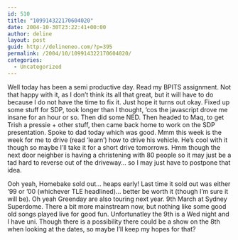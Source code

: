 ```yaml
---
id: 510
title: "109914322170604020"
date: 2004-10-30T23:22:41+00:00
author: deline
layout: post
guid: http://delineneo.com/?p=395
permalink: /2004/10/109914322170604020/
categories:
  - Uncategorized
---
```

Well today has been a semi productive day. Read my BPITS assignment. Not that happy with it, as I don&#8217;t think its all that great, but it will have to do because I do not have the time to fix it. Just hope it turns out okay. Fixed up some stuff for SDP, took longer than I thought, &#8216;cos the javascript drove me insane for an hour or so. Then did some NED. Then headed to Maq, to get Trish a pressie + other stuff, then came back home to work on the SDP presentation. Spoke to dad today which was good. Mmm this week is the week for me to drive (read &#8216;learn&#8217;) how to drive his vehicle. He&#8217;s cool with it though so maybe I&#8217;ll take it for a short drive tomorrows. Hmm though the next door neighber is having a christening with 80 people so it may just be a tad hard to reverse out of the driveway&#8230; so I may just have to postpone that idea.

Ooh yeah, Homebake sold out&#8230; heaps early! Last time it sold out was either &#8217;99 or &#8217;00 (whichever TLE headlined)&#8230; better be worth it (though I&#8217;m sure it will be). Oh yeah Greenday are also touring next year. 9th March at Sydney Superdome. There a bit more mainstream now, but nothing like some good old songs played live for good fun. Unfortunatley the 9th is a Wed night and I have uni. Though there is a possibility there could be a show on the 8th when looking at the dates, so maybe I&#8217;ll keep my hopes for that?